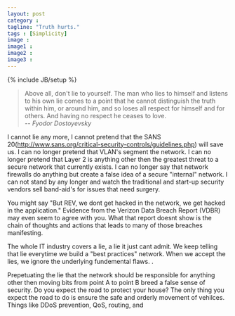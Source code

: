 ```yaml
---
layout: post
category : 
tagline: "Truth hurts."
tags : [Simplicity]
image : 
image1 : 
image2 : 
image3 : 
---
```


{% include JB/setup %}

>Above all, don't lie to yourself. The man who lies to himself and listens to his own lie comes to a point that he cannot distinguish the truth within him, or around him, and so loses all respect for himself and for others. And having no respect he ceases to love.<br>
> -- <cite>Fyodor Dostoyevsky</cite><br>

I cannot lie any more, I cannot pretend that the SANS 20(http://www.sans.org/critical-security-controls/guidelines.php) will save us.  I can no longer pretend that VLAN's segment the network. I can no longer pretend that Layer 2 is anything other then the greatest threat to a secure network that currently exists. I can no longer say that network firewalls do anything but create a false idea of a secure "internal" network. I can not stand by any longer and watch the traditional and start-up security vendors sell band-aid's for issues that need surgery.

You might say "But REV, we dont get hacked in the network, we get hacked in the application." Evidence from the Verizon Data Breach Report (VDBR) may even seem to agree with you. What that report doesnt show is the chain of thoughts and actions that leads to many of those breaches manifesting. 

The whole IT industry covers a lie, a lie it just cant admit. We keep telling that lie everytime we build a "best practices" network. When we accept the lies, we ignore the underlying fundemental flaws. . 

Prepetuating the lie that the network should be responsible for anything other then moving bits from point A to point B breed a false sense of security. Do you expect the road to protect your house? The only thing you expect the road to do is ensure the safe and orderly movement of vehilces. Things like DDoS prevention, QoS, routing, and 

